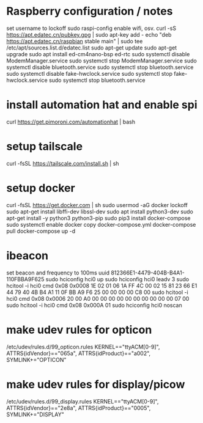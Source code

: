 # Raspberry configuration / notes

set username to lockoff
sudo raspi-config enable wifi, osv.
curl -sS https://apt.edatec.cn/pubkey.gpg | sudo apt-key add -
echo "deb https://apt.edatec.cn/raspbian stable main" | sudo tee /etc/apt/sources.list.d/edatec.list
sudo apt-get update
sudo apt-get upgrade
sudo apt install ed-cm4nano-bsp ed-rtc
sudo systemctl disable ModemManager.service
sudo systemctl stop ModemManager.service
sudo systemctl disable bluetooth.service
sudo systemctl stop bluetooth.service
sudo systemctl disable fake-hwclock.service
sudo systemctl stop fake-hwclock.service
sudo systemctl stop bluetooth.service

# install automation hat and enable spi

curl https://get.pimoroni.com/automationhat | bash

# setup tailscale

curl -fsSL https://tailscale.com/install.sh | sh

# setup docker

curl -fsSL https://get.docker.com | sh
sudo usermod -aG docker lockoff
sudo apt-get install libffi-dev libssl-dev
sudo apt install python3-dev
sudo apt-get install -y python3 python3-pip
sudo pip3 install docker-compose
sudo systemctl enable docker
copy docker-compose.yml
docker-compose pull
docker-compose up -d

# ibeacon

set beacon and frequency to 100ms uuid 812366E1-4479-404B-B4A1-110FBBA9F625
sudo hciconfig hci0 up
sudo hciconfig hci0 leadv 3
sudo hcitool -i hci0 cmd 0x08 0x0008 1E 02 01 06 1A FF 4C 00 02 15 81 23 66 E1 44 79 40 4B B4 A1 11 0F BB A9 F6 25 00 00 00 00 C8 00
sudo hcitool -i hci0 cmd 0x08 0x0006 20 00 A0 00 00 00 00 00 00 00 00 00 00 07 00
sudo hcitool -i hci0 cmd 0x08 0x000A 01
sudo hciconfig hci0 noscan

# make udev rules for opticon

/etc/udev/rules.d/99_opticon.rules
KERNEL=="ttyACM[0-9]", ATTRS{idVendor}=="065a", ATTRS{idProduct}=="a002", SYMLINK+="OPTICON"

# make udev rules for display/picow

/etc/udev/rules.d/99_display.rules
KERNEL=="ttyACM[0-9]", ATTRS{idVendor}=="2e8a", ATTRS{idProduct}=="0005", SYMLINK+="DISPLAY"
